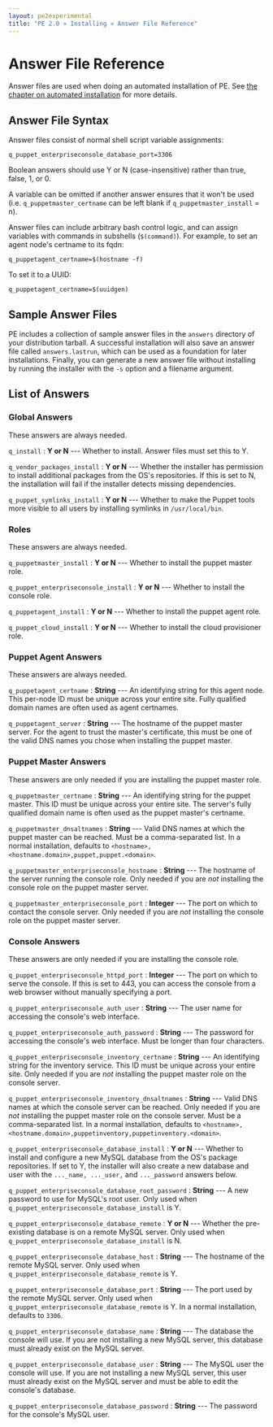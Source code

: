 ```yaml
---
layout: pe2experimental
title: "PE 2.0 » Installing » Answer File Reference"
---
```



Answer File Reference
=====================

Answer files are used when doing an automated installation of PE. See [the chapter on automated installation](./install_automated.html) for more details.

Answer File Syntax
------------------

Answer files consist of normal shell script variable assignments:

    q_puppet_enterpriseconsole_database_port=3306

Boolean answers should use Y or N (case-insensitive) rather than true, false, 1, or 0. 

A variable can be omitted if another answer ensures that it won't be used (i.e. `q_puppetmaster_certname` can be left blank if `q_puppetmaster_install` = n). 

Answer files can include arbitrary bash control logic, and can assign variables with commands in subshells (`$(command)`). For example, to set an agent node's certname to its fqdn:

    q_puppetagent_certname=$(hostname -f)

To set it to a UUID:

    q_puppetagent_certname=$(uuidgen)

Sample Answer Files
-------------------

PE includes a collection of sample answer files in the `answers` directory of your distribution tarball. A successful installation will also save an answer file called `answers.lastrun`, which can be used as a foundation for later installations. Finally, you can generate a new answer file without installing by running the installer with the `-s` option and a filename argument.

List of Answers
---------------

### Global Answers

These answers are always needed.

`q_install`
: **Y or N** --- Whether to install. Answer files must set this to Y.

`q_vendor_packages_install`
: **Y or N** --- Whether the installer has permission to install additional packages from the OS's repositories. If this is set to N, the installation will fail if the installer detects missing dependencies. 

`q_puppet_symlinks_install`
: **Y or N** --- Whether to make the Puppet tools more visible to all users by installing symlinks in `/usr/local/bin`.


### Roles

These answers are always needed.

`q_puppetmaster_install`
: **Y or N** --- Whether to install the puppet master role.

`q_puppet_enterpriseconsole_install`
: **Y or N** --- Whether to install the console role.

`q_puppetagent_install`
: **Y or N** --- Whether to install the puppet agent role.

`q_puppet_cloud_install`
: **Y or N** --- Whether to install the cloud provisioner role.


### Puppet Agent Answers

These answers are always needed.

`q_puppetagent_certname`
: **String** --- An identifying string for this agent node. This per-node ID must be unique across your entire site. Fully qualified domain names are often used as agent certnames.

`q_puppetagent_server`
: **String** --- The hostname of the puppet master server. For the agent to trust the master's certificate, this must be one of the valid DNS names you chose when installing the puppet master.


### Puppet Master Answers

These answers are only needed if you are installing the puppet master role. 

`q_puppetmaster_certname`
: **String** --- An identifying string for the puppet master. This ID must be unique across your entire site. The server's fully qualified domain name is often used as the puppet master's certname.

`q_puppetmaster_dnsaltnames`
: **String** --- Valid DNS names at which the puppet master can be reached. Must be a comma-separated list. In a normal installation, defaults to `<hostname>,<hostname.domain>,puppet,puppet.<domain>`.

`q_puppetmaster_enterpriseconsole_hostname`
: **String** --- The hostname of the server running the console role. Only needed if you are _not_ installing the console role on the puppet master server. 

`q_puppetmaster_enterpriseconsole_port`
: **Integer** --- The port on which to contact the console server. Only needed if you are _not_ installing the console role on the puppet master server. 


### Console Answers

These answers are only needed if you are installing the console role. 

`q_puppet_enterpriseconsole_httpd_port`
: **Integer** --- The port on which to serve the console. If this is set to 443, you can access the console from a web browser without manually specifying a port. 

`q_puppet_enterpriseconsole_auth_user`
: **String** --- The user name for accessing the console's web interface.

`q_puppet_enterpriseconsole_auth_password`
: **String** --- The password for accessing the console's web interface. Must be longer than four characters.

`q_puppet_enterpriseconsole_inventory_certname`
: **String** --- An identifying string for the inventory service. This ID must be unique across your entire site. Only needed if you are _not_ installing the puppet master role on the console server.

`q_puppet_enterpriseconsole_inventory_dnsaltnames`
: **String** --- Valid DNS names at which the console server can be reached. Only needed if you are _not_ installing the puppet master role on the console server. Must be a comma-separated list. In a normal installation, defaults to `<hostname>,<hostname.domain>,puppetinventory,puppetinventory.<domain>`.

`q_puppet_enterpriseconsole_database_install`
: **Y or N** --- Whether to install and configure a new MySQL database from the OS's package repositories. If set to Y, the installer will also create a new database and user with the `..._name, ..._user,` and `..._password` answers below.

`q_puppet_enterpriseconsole_database_root_password`
: **String** --- A new password to use for MySQL's root user. Only used when `q_puppet_enterpriseconsole_database_install` is Y.

`q_puppet_enterpriseconsole_database_remote`
: **Y or N** --- Whether the pre-existing database is on a remote MySQL server. Only used when `q_puppet_enterpriseconsole_database_install` is N.

`q_puppet_enterpriseconsole_database_host`
: **String** --- The hostname of the remote MySQL server. Only used when `q_puppet_enterpriseconsole_database_remote` is Y.

`q_puppet_enterpriseconsole_database_port`
: **String** --- The port used by the remote MySQL server. Only used when `q_puppet_enterpriseconsole_database_remote` is Y. In a normal installation, defaults to `3306`.

`q_puppet_enterpriseconsole_database_name`
: **String** --- The database the console will use. If you are not installing a new MySQL server, this database must already exist on the MySQL server.

`q_puppet_enterpriseconsole_database_user`
: **String** --- The MySQL user the console will use. If you are not installing a new MySQL server, this user must already exist on the MySQL server and must be able to edit the console's database.

`q_puppet_enterpriseconsole_database_password`
: **String** --- The password for the console's MySQL user.


<!-- TODO: answers for the upgrader. -->
